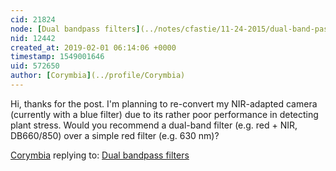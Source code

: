 ```yaml
---
cid: 21824
node: [Dual bandpass filters](../notes/cfastie/11-24-2015/dual-band-pass-filters)
nid: 12442
created_at: 2019-02-01 06:14:06 +0000
timestamp: 1549001646
uid: 572650
author: [Corymbia](../profile/Corymbia)
---
```


Hi, thanks for the post. I'm planning to re-convert my NIR-adapted camera (currently with a blue filter) due to its rather poor performance in detecting plant stress. Would you recommend a dual-band filter (e.g. red + NIR, DB660/850) over a simple red filter (e.g. 630 nm)?

[Corymbia](../profile/Corymbia) replying to: [Dual bandpass filters](../notes/cfastie/11-24-2015/dual-band-pass-filters)

